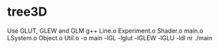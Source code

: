 # tree3D
Use GLUT, GLEW and GLM
g++ Line.o Experiment.o Shader.o main.o LSystem.o Object.o Util.o -o main -lGL -lglut -lGLEW -lGLU -ldl
nr ./main
